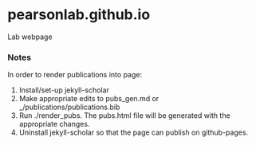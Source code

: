 # pearsonlab.github.io
Lab webpage

### Notes
In order to render publications into page:
1. Install/set-up jekyll-scholar
1. Make appropriate edits to pubs_gen.md or _/publications/publications.bib
1. Run ./render_pubs.  The pubs.html file will be generated with the appropriate changes.
1. Uninstall jekyll-scholar so that the page can publish on github-pages.
